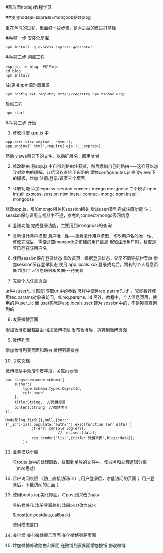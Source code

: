 #观光团nodejs教程学习

##使用nodejs+express+mongodb搭建blog

重在学习的过程，里面的一些步骤，是为之后的改进打基础

###第一步 安装全局库

```
npm install -g express express-generator
```

###第二步 创建工程
```
express -e blog  #使用ejs
cd blog
npm install
```

注:更换npm源为淘宝源
```
npm config set registry http://registry.npm.taobao.org/

```

启动工程
```
npm start
```

###第三步 开始

1. 修改引擎
app.js 中
```
app.set('view engine', 'html');
app.engine('.html',require('ejs').__express);
```
然后 views目录下的文件，以后扩展名，都用html

2. 修改路由
将app.js 中自带的路由注释掉，然后添加自己的路由----这样可以加深对路由的理解，以后可以直接用自带的
增加config/routes.js 
修改views下的模板，增加 注册/登录/首页三个页面

3. 注册功能
添加express-session connect-mongo mongoose 三个模块
npm install express-session
npm install connect-mongo
npm install mongoose

修改app.js，增加mongo相关和session相关
增加user模型
完成注册功能
注：session保存调用与视频中不通，参考的connect-mongo官网信息

4. 登陆功能
完成登录功能，主要用到mongoose的查询

5. 重新设计用户模型
用户唯一性---重新设计用户模型，修改用户名的唯一性，修改完成后，需要清空mongodb之前建的用户信息
增加注册用户时，检查是否已存在该用户名

6. 使用session保存登录状态
修改首页，根据登录状态，显示不同导航栏菜单
增加session保存登录状态
使用 app.locals.xxx 
登录成功后，跳转的个人信息页面
增加个人信息路由和页面---待完善

7. 完善个人信息页面

url中  /user/:_id 匹配
获取url中的参数 教程中使用req.param('_id')，官网推荐使用req.params对象来访问，如req.params._id
另外，教程中，个人信息页面，使用的是user._id 而 user实际是app.locals.user 即为 session中的，不是刚刚查询到的

8. 发表微博页面

增加微博页面和路由
增加微博模型
发布微博后，跳转到微博页面

9. 微博列表

增加微博列表页面和路由
微博列表排序

10. 关联文档

微博模型中添加作者字段，关联user表
```
var blogSchema=new Schema({
    author:{
        type:Schema.Types.ObjectId,
        ref:'user'
    },
    title:String,  //微博标题
    content:String  //微博内容
});

```
```
ModelBlog.find({},null,{sort:{'_id':-1}}).populate('author').exec(function (err,data) {
            if(err) console.log(err);
                        // res.send(data);
            res.render('list',{title:'微博列表',blogs:data});
        })
```
    
11. 业务模块分离
    
    将route.js中的处理函数，提取到单独的文件中，使业务和处理逻辑分离（mvc思想）
    
12. 用户访问权限
    （防止直接访问url）;
    用户登录后，才能访问的页面；
    用户登录后，不能访问的页面；
    
13. 使用bootstrap美化界面，将post请求改为ajax
    
    导航栏美化
    注册界面美化
    注册post改为ajax
    
    $.post(url,postdata,callback)
    
    使用模态窗口
    
14. 美化续
    美化微博展示页面
    美化微博列表页面

15. 增加微博修改路由和界面
    在微博列表界面增加按钮,修改微博
    
    